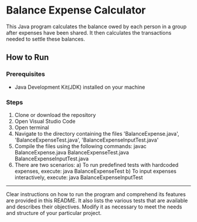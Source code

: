 # Balance Expense Calculator
This Java program calculates the balance owed by each person in a group after expenses have been shared. It then calculates the transactions needed to settle these balances.

## How to Run
### Prerequisites
- Java Development Kit(JDK) installed on your machine

### Steps
1. Clone or download the repository
2. Open Visual Studio Code
3. Open terminal
4. Navigate to the directory containing the files 'BalanceExpense.java', 'BalanceExpenseTest.java', 'BalanceExpenseInputTest.java'
5. Compile the files using the following commands:
   javac BalanceExpense.java BalanceExpenseTest.java BalanceExpenseInputTest.java
6. There are two scenarios:
   a) To run predefined tests with hardcoded expenses, execute:
     java BalanceExpenseTest
   b) To input expenses interactively, execute:
     java BalanceExpenseInputTest
__________________________________________________________________________________________________

Clear instructions on how to run the program and comprehend its features are provided in this README. It also lists the various tests that are available and describes their objectives. Modify it as necessary to meet the needs and structure of your particular project.

   

